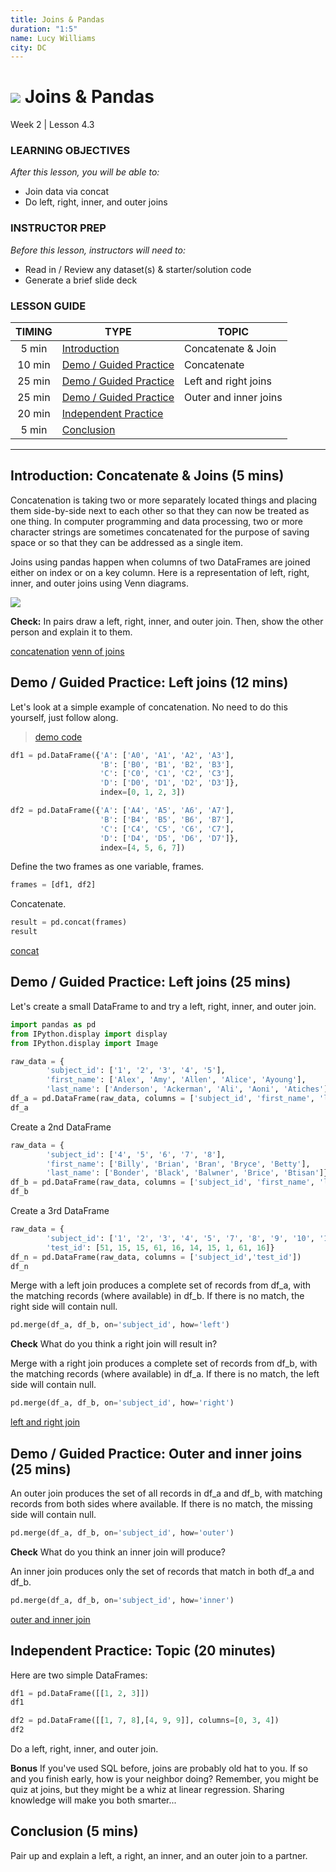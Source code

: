 ```yaml
---
title: Joins & Pandas
duration: "1:5"
name: Lucy Williams
city: DC
---
```


# ![](https://ga-dash.s3.amazonaws.com/production/assets/logo-9f88ae6c9c3871690e33280fcf557f33.png) Joins & Pandas
Week 2 | Lesson 4.3

### LEARNING OBJECTIVES
*After this lesson, you will be able to:*
- Join data via concat
- Do left, right, inner, and outer joins

### INSTRUCTOR PREP
*Before this lesson, instructors will need to:*
- Read in / Review any dataset(s) & starter/solution code
- Generate a brief slide deck

### LESSON GUIDE
| TIMING  | TYPE  | TOPIC  |
|:-:|---|---|
| 5 min  | [Introduction](#introduction)   | Concatenate & Join  |
| 10 min  | [Demo / Guided Practice](#demo)  | Concatenate  |
| 25 min  | [Demo / Guided Practice](#demo)  | Left and right joins  |
| 25 min  | [Demo / Guided Practice](#demo)  | Outer and inner joins  |
| 20 min  | [Independent Practice](#ind-practice)  |   |
| 5 min  | [Conclusion](#conclusion)  |  |

---

<a name="Concatenate & Join"></a>
## Introduction: Concatenate & Joins (5 mins)

Concatenation is taking two or more separately located things and placing them
side-by-side next to each other so that they can now be treated as one thing. In
computer programming and data processing, two or more character strings are sometimes
concatenated for the purpose of saving space or so that they can be addressed as a
single item.

Joins using pandas happen when columns of two DataFrames are joined either on index
or on a key column. Here is a representation of left, right, inner, and outer joins
using Venn diagrams.

![](https://github.com/generalassembly-studio/dsi-course-materials/blob/W2-L4.3/curriculum/04-lessons/week-02/4.3-lesson/assets/images/Joins.png)

**Check:** In pairs draw a left, right, inner, and outer join. Then, show the other person and explain it to them.

[concatenation](http://whatis.techtarget.com/definition/concatenation-concatenate-concatenating)
[venn of joins](http://www.bogotobogo.com/php/images/mysql-join/Joins.png)



<a name="Concatenate"></a>
## Demo / Guided Practice: Left joins (12 mins)

Let's look at a simple example of concatenation. No need to do this yourself,
just follow along.

> [demo code](https://github.com/generalassembly-studio/dsi-course-materials/blob/W2-L4.3/curriculum/04-lessons/week-02/4.3-lesson/code/W2%20L4.3%20demo%20code.ipynb)

```Python
df1 = pd.DataFrame({'A': ['A0', 'A1', 'A2', 'A3'],
                    'B': ['B0', 'B1', 'B2', 'B3'],
                    'C': ['C0', 'C1', 'C2', 'C3'],
                    'D': ['D0', 'D1', 'D2', 'D3']},
                    index=[0, 1, 2, 3])
```
```Python
df2 = pd.DataFrame({'A': ['A4', 'A5', 'A6', 'A7'],
                    'B': ['B4', 'B5', 'B6', 'B7'],
                    'C': ['C4', 'C5', 'C6', 'C7'],
                    'D': ['D4', 'D5', 'D6', 'D7']},
                    index=[4, 5, 6, 7])
```

Define the two frames as one variable, frames.
```Python
frames = [df1, df2]
```

Concatenate.
```Python
result = pd.concat(frames)
result
```

[concat](http://pandas.pydata.org/pandas-docs/stable/pandas.pdf)




<a name="Left and right joins"></a>
## Demo / Guided Practice: Left joins (25 mins)

Let's create a small DataFrame to and try a left, right, inner, and outer join.
```Python
import pandas as pd
from IPython.display import display
from IPython.display import Image
```
```Python
raw_data = {
        'subject_id': ['1', '2', '3', '4', '5'],
        'first_name': ['Alex', 'Amy', 'Allen', 'Alice', 'Ayoung'],
        'last_name': ['Anderson', 'Ackerman', 'Ali', 'Aoni', 'Atiches']}
df_a = pd.DataFrame(raw_data, columns = ['subject_id', 'first_name', 'last_name'])
df_a
```

Create a 2nd DataFrame
```Python
raw_data = {
        'subject_id': ['4', '5', '6', '7', '8'],
        'first_name': ['Billy', 'Brian', 'Bran', 'Bryce', 'Betty'],
        'last_name': ['Bonder', 'Black', 'Balwner', 'Brice', 'Btisan']}
df_b = pd.DataFrame(raw_data, columns = ['subject_id', 'first_name', 'last_name'])
df_b
```

Create a 3rd DataFrame
```Python
raw_data = {
        'subject_id': ['1', '2', '3', '4', '5', '7', '8', '9', '10', '11'],
        'test_id': [51, 15, 15, 61, 16, 14, 15, 1, 61, 16]}
df_n = pd.DataFrame(raw_data, columns = ['subject_id','test_id'])
df_n
```

Merge with a left join produces a complete set of records from
df_a, with the matching records (where available) in df_b. If there is no
match, the right side will contain null.
```Python
pd.merge(df_a, df_b, on='subject_id', how='left')
```

**Check** What do you think a right join will result in?

Merge with a right join produces a complete set of records from
df_b, with the matching records (where available) in df_a. If there is no
match, the left side will contain null.
```Python
pd.merge(df_a, df_b, on='subject_id', how='right')
```

[left and right join](http://chrisalbon.com/python/pandas_join_merge_dataframe.html)





<a name="Outer and inner joins"></a>
## Demo / Guided Practice: Outer and inner joins (25 mins)

An outer join produces the set of all records in df_a and df_b, with
matching records from both sides where available. If there is no match, the
missing side will contain null.
```Python
pd.merge(df_a, df_b, on='subject_id', how='outer')
```

**Check** What do you think an inner join will produce?

An inner join produces only the set of records that match in both df_a and df_b.
```Python
pd.merge(df_a, df_b, on='subject_id', how='inner')
```

[outer and inner join](http://chrisalbon.com/python/pandas_join_merge_dataframe.html)




<a name="ind-practice"></a>
## Independent Practice: Topic (20 minutes)

Here are two simple DataFrames:

```Python
df1 = pd.DataFrame([[1, 2, 3]])
df1
```
```Python
df2 = pd.DataFrame([[1, 7, 8],[4, 9, 9]], columns=[0, 3, 4])
df2
```

Do a left, right, inner, and outer join.

**Bonus**  If you've used SQL before, joins are probably old hat to you. If so and you finish
early, how is your neighbor doing? Remember, you might be quiz at joins, but
they might be a whiz at linear regression. Sharing knowledge will make you
both smarter...

<a name="conclusion"></a>
## Conclusion (5 mins)
Pair up and explain a left, a right, an inner, and an outer join to a partner. 
